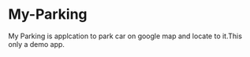 # My-Parking
My Parking is applcation to park car on google map and locate to it.This only a demo app.
